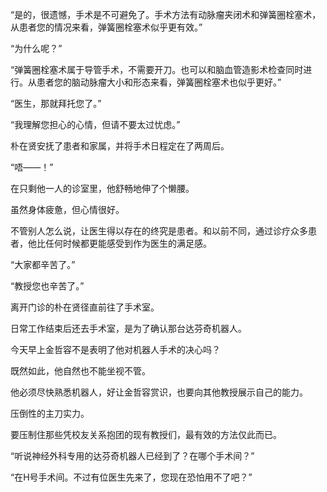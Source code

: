 “是的，很遗憾，手术是不可避免了。手术方法有动脉瘤夹闭术和弹簧圈栓塞术，从患者您的情况来看，弹簧圈栓塞术似乎更有效。”

“为什么呢？”

“弹簧圈栓塞术属于导管手术，不需要开刀。也可以和脑血管造影术检查同时进行。从患者您的脑动脉瘤大小和形态来看，弹簧圈栓塞术也似乎更好。”

“医生，那就拜托您了。”

“我理解您担心的心情，但请不要太过忧虑。”

朴在贤安抚了患者和家属，并将手术日程定在了两周后。

“唔——！”

在只剩他一人的诊室里，他舒畅地伸了个懒腰。

虽然身体疲惫，但心情很好。

不管别人怎么说，让医生得以存在的终究是患者。和以前不同，通过诊疗众多患者，他比任何时候都更能感受到作为医生的满足感。

“大家都辛苦了。”

“教授您也辛苦了。”

离开门诊的朴在贤径直前往了手术室。

日常工作结束后还去手术室，是为了确认那台达芬奇机器人。

今天早上金哲容不是表明了他对机器人手术的决心吗？

既然如此，他自然也不能坐视不管。

他必须尽快熟悉机器人，好让金哲容赏识，也要向其他教授展示自己的能力。

压倒性的主刀实力。

要压制住那些凭校友关系抱团的现有教授们，最有效的方法仅此而已。

“听说神经外科专用的达芬奇机器人已经到了？在哪个手术间？”

“在H号手术间。不过有位医生先来了，您现在恐怕用不了吧？”